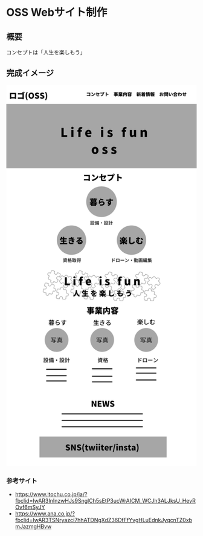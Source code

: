 # OSS Webサイト制作

## 概要
コンセプトは「人生を楽しもう」

## 完成イメージ
![Screenshot](images/oss.png)
### 参考サイト
- https://www.itochu.co.jp/ja/?fbclid=IwAR3InInzwHJs9SnglCh5sEtP3ucWrAICM_WCJh3ALJksU_HevROvf6mSyJY
- https://www.ana.co.jp/?fbclid=IwAR3TSNryazci7hhATDNgXdZ36DfFfYvgHLuEdnkJyqcnTZ0xbmJazmgHBvw


<!--

Name
====

Overview

## Description

## Demo

## VS.

## Requirement

## Usage

## Install

## Contribution

## Licence

[MIT](https://github.com/tcnksm/tool/blob/master/LICENCE)

## Author

[tcnksm](https://github.com/tcnksm)
-->
